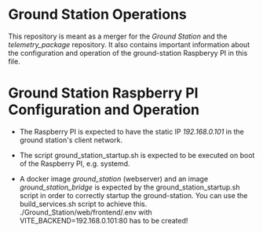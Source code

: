 # Ground Station Operations

This repository is meant as a merger for the _Ground Station_ and the _telemetry_package_ repository.
It also contains important information about the configuration and operation of the ground-station Raspberyy PI in this file.

# Ground Station Raspberry PI Configuration and Operation

- The Raspberry PI is expected to have the static IP _192.168.0.101_ in the ground station's client network.

- The script ground_station_startup.sh is expected to be executed on boot of the Raspberry PI, e.g. systemd.

- A docker image _ground_station_ (webserver) and an image _ground_station_bridge_ is expected by the ground_station_startup.sh script in order to correctly startup the ground-station. You can use the build_services.sh script to achieve this. ./Ground_Station/web/frontend/.env with VITE_BACKEND=192.168.0.101:80 has to be created!

